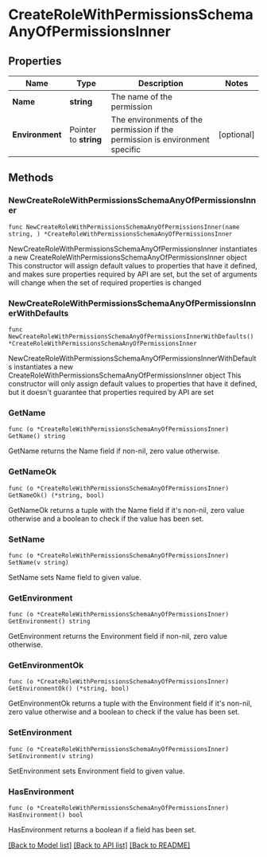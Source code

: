 # CreateRoleWithPermissionsSchemaAnyOfPermissionsInner

## Properties

Name | Type | Description | Notes
------------ | ------------- | ------------- | -------------
**Name** | **string** | The name of the permission | 
**Environment** | Pointer to **string** | The environments of the permission if the permission is environment specific | [optional] 

## Methods

### NewCreateRoleWithPermissionsSchemaAnyOfPermissionsInner

`func NewCreateRoleWithPermissionsSchemaAnyOfPermissionsInner(name string, ) *CreateRoleWithPermissionsSchemaAnyOfPermissionsInner`

NewCreateRoleWithPermissionsSchemaAnyOfPermissionsInner instantiates a new CreateRoleWithPermissionsSchemaAnyOfPermissionsInner object
This constructor will assign default values to properties that have it defined,
and makes sure properties required by API are set, but the set of arguments
will change when the set of required properties is changed

### NewCreateRoleWithPermissionsSchemaAnyOfPermissionsInnerWithDefaults

`func NewCreateRoleWithPermissionsSchemaAnyOfPermissionsInnerWithDefaults() *CreateRoleWithPermissionsSchemaAnyOfPermissionsInner`

NewCreateRoleWithPermissionsSchemaAnyOfPermissionsInnerWithDefaults instantiates a new CreateRoleWithPermissionsSchemaAnyOfPermissionsInner object
This constructor will only assign default values to properties that have it defined,
but it doesn't guarantee that properties required by API are set

### GetName

`func (o *CreateRoleWithPermissionsSchemaAnyOfPermissionsInner) GetName() string`

GetName returns the Name field if non-nil, zero value otherwise.

### GetNameOk

`func (o *CreateRoleWithPermissionsSchemaAnyOfPermissionsInner) GetNameOk() (*string, bool)`

GetNameOk returns a tuple with the Name field if it's non-nil, zero value otherwise
and a boolean to check if the value has been set.

### SetName

`func (o *CreateRoleWithPermissionsSchemaAnyOfPermissionsInner) SetName(v string)`

SetName sets Name field to given value.


### GetEnvironment

`func (o *CreateRoleWithPermissionsSchemaAnyOfPermissionsInner) GetEnvironment() string`

GetEnvironment returns the Environment field if non-nil, zero value otherwise.

### GetEnvironmentOk

`func (o *CreateRoleWithPermissionsSchemaAnyOfPermissionsInner) GetEnvironmentOk() (*string, bool)`

GetEnvironmentOk returns a tuple with the Environment field if it's non-nil, zero value otherwise
and a boolean to check if the value has been set.

### SetEnvironment

`func (o *CreateRoleWithPermissionsSchemaAnyOfPermissionsInner) SetEnvironment(v string)`

SetEnvironment sets Environment field to given value.

### HasEnvironment

`func (o *CreateRoleWithPermissionsSchemaAnyOfPermissionsInner) HasEnvironment() bool`

HasEnvironment returns a boolean if a field has been set.


[[Back to Model list]](../README.md#documentation-for-models) [[Back to API list]](../README.md#documentation-for-api-endpoints) [[Back to README]](../README.md)


